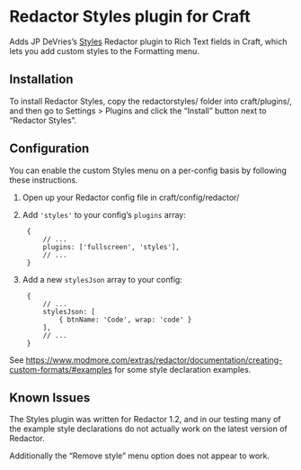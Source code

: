 # Redactor Styles plugin for Craft

Adds JP DeVries’s [Styles](https://github.com/jpdevries/styles) Redactor plugin to Rich Text fields in Craft, which lets you add custom styles to the Formatting menu.

## Installation

To install Redactor Styles, copy the redactorstyles/ folder into craft/plugins/, and then go to Settings > Plugins and click the “Install” button next to “Redactor Styles”.

## Configuration

You can enable the custom Styles menu on a per-config basis by following these instructions.

1. Open up your Redactor config file in craft/config/redactor/
2. Add `'styles'` to your config’s `plugins` array:

        {
            // ...
            plugins: ['fullscreen', 'styles'],
            // ...
        }

3. Add a new `stylesJson` array to your config:

        {
            // ...
            stylesJson: [
            	{ btnName: 'Code', wrap: 'code' }
            ],
            // ...
        }

See https://www.modmore.com/extras/redactor/documentation/creating-custom-formats/#examples for some style declaration examples.

## Known Issues

The Styles plugin was written for Redactor 1.2, and in our testing many of the example style declarations do not actually work on the latest version of Redactor.

Additionally the “Remove style” menu option does not appear to work.
